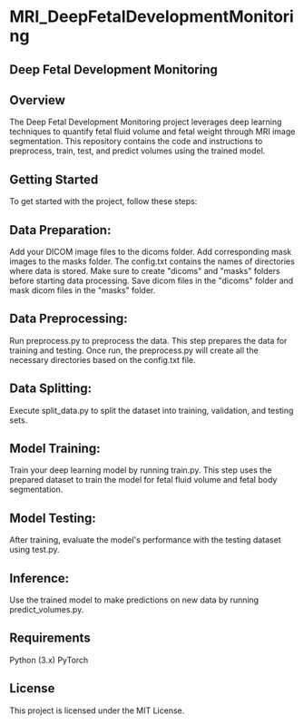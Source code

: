 # MRI_DeepFetalDevelopmentMonitoring
## Deep Fetal Development Monitoring
## Overview
The Deep Fetal Development Monitoring project leverages deep learning techniques to quantify fetal fluid volume and fetal weight through MRI image segmentation. This repository contains the code and instructions to preprocess, train, test, and predict volumes using the trained model.

## Getting Started
To get started with the project, follow these steps:

## Data Preparation:

Add your DICOM image files to the dicoms folder.
Add corresponding mask images to the masks folder.
The config.txt contains the names of directories where data is stored. Make sure to create "dicoms" and "masks" folders before starting data processing.
Save dicom files in the "dicoms" folder and mask dicom files in the "masks" folder.
## Data Preprocessing:

Run preprocess.py to preprocess the data. This step prepares the data for training and testing.
Once run, the preprocess.py will create all the necessary directories based on the config.txt file.
## Data Splitting:

Execute split_data.py to split the dataset into training, validation, and testing sets.
## Model Training:

Train your deep learning model by running train.py. This step uses the prepared dataset to train the model for fetal fluid volume and fetal body segmentation.
## Model Testing:

After training, evaluate the model's performance with the testing dataset using test.py.
## Inference:

Use the trained model to make predictions on new data by running predict_volumes.py.
## Requirements
Python (3.x)
PyTorch 
## License
This project is licensed under the MIT License.
